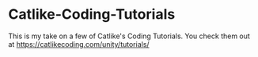 # Catlike-Coding-Tutorials
This is my take on a few of Catlike's Coding Tutorials. You check them out at https://catlikecoding.com/unity/tutorials/
